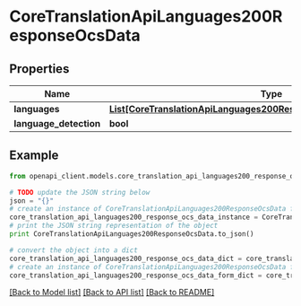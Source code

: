 # CoreTranslationApiLanguages200ResponseOcsData


## Properties
Name | Type | Description | Notes
------------ | ------------- | ------------- | -------------
**languages** | [**List[CoreTranslationApiLanguages200ResponseOcsDataLanguagesInner]**](CoreTranslationApiLanguages200ResponseOcsDataLanguagesInner.md) |  | 
**language_detection** | **bool** |  | 

## Example

```python
from openapi_client.models.core_translation_api_languages200_response_ocs_data import CoreTranslationApiLanguages200ResponseOcsData

# TODO update the JSON string below
json = "{}"
# create an instance of CoreTranslationApiLanguages200ResponseOcsData from a JSON string
core_translation_api_languages200_response_ocs_data_instance = CoreTranslationApiLanguages200ResponseOcsData.from_json(json)
# print the JSON string representation of the object
print CoreTranslationApiLanguages200ResponseOcsData.to_json()

# convert the object into a dict
core_translation_api_languages200_response_ocs_data_dict = core_translation_api_languages200_response_ocs_data_instance.to_dict()
# create an instance of CoreTranslationApiLanguages200ResponseOcsData from a dict
core_translation_api_languages200_response_ocs_data_form_dict = core_translation_api_languages200_response_ocs_data.from_dict(core_translation_api_languages200_response_ocs_data_dict)
```
[[Back to Model list]](../README.md#documentation-for-models) [[Back to API list]](../README.md#documentation-for-api-endpoints) [[Back to README]](../README.md)


